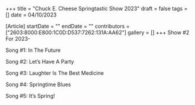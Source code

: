 +++
title = "Chuck E. Cheese Springtastic Show 2023"
draft = false
tags = []
date = 04/10/2023

[Article]
startDate = ""
endDate = ""
contributors = ["2603:8000:E800:1C0D:D537:7262:131A:AA62"]
gallery = []
+++
Show #2 For 2023-

Song #1: In The Future

Song #2: Let’s Have A Party

Song #3: Laughter Is The Best Medicine 

Song #4: Springtime Blues

Song #5: It’s Spring!